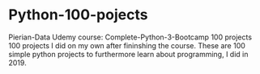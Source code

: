 # Python-100-pojects
Pierian-Data Udemy course: Complete-Python-3-Bootcamp 100 projects
  100 projects I did on my own after fininshing the course.
  These are 100 simple python projects to furthermore learn about programming, I did in 2019.
